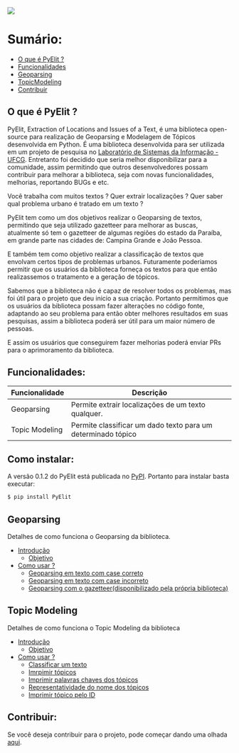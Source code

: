 ![](https://i.imgur.com/ccaix2x.png)

# Sumário:

- [O que é PyElit ?](#o-que-é-pyelit-)
- [Funcionalidades](#funcionalidades)
- [Geoparsing](#geoparsing)
- [TopicModeling](#topicmodeling)
- [Contribuir](#contribuir)

## O que é PyElit ?

PyElit, Extraction of Locations and Issues of a Text, é uma biblioteca open-source para realização de Geoparsing e Modelagem de Tópicos desenvolvida em Python. É uma biblioteca desenvolvida para ser utilizada em um projeto de pesquisa no [Laboratório de Sistemas da Informação - UFCG](https://sites.google.com/view/lsi-ufcg). Entretanto foi decidido que seria melhor disponibilizar para a comunidade, assim permitindo que outros desenvolvedores possam contribuir para melhorar a biblioteca, seja com novas funcionalidades, melhorias, reportando BUGs e etc.

Você trabalha com muitos textos ? Quer extrair localizações ? Quer saber qual problema urbano é tratado em um texto ?

PyElit tem como um dos objetivos realizar o Geoparsing de textos, permitindo que seja utilizado gazetteer para melhorar as buscas, atualmente só tem o gazetteer de algumas regiões do estado da Paraíba, em grande parte nas cidades de: Campina Grande e João Pessoa.

E também tem como objetivo realizar a classificação de textos que envolvam certos tipos de problemas urbanos. Futuramente poderiamos permitir que os usuários da biblioteca forneça os textos para que então realizassemos o tratamento e a geração de tópicos.

Sabemos que a biblioteca não é capaz de resolver todos os problemas, mas foi útil para o projeto que deu inicio a sua criação. Portanto permitimos que os usuários da biblioteca possam fazer alterações no código fonte, adaptando ao seu problema para então obter melhores resultados em suas pesquisas, assim a biblioteca poderá ser útil para um maior número de pessoas.

E assim os usuários que conseguirem fazer melhorias poderá enviar PRs para o aprimoramento da biblioteca.

## Funcionalidades:

| Funcionalidade | Descrição                                                    |
| -------------- | ------------------------------------------------------------ |
| Geoparsing     | Permite extrair localizações de um texto qualquer.           |
| Topic Modeling | Permite classificar um dado texto para um determinado tópico |

## Como instalar:

A versão 0.1.2 do PyElit está publicada no [PyPI](https://pypi.org/). Portanto para instalar basta executar:

```sh
$ pip install PyElit
```

## Geoparsing

Detalhes de como funciona o Geoparsing da biblioteca.

- [Introdução](geoparsing/introdution.md)
  - [Objetivo](geoparsing/introdution.md#objetivo)
- [Como usar ?](geoparsing/introdution.md#como-usar-)
  - [Geoparsing em texto com case correto](geoparsing/introdution.md#geoparsing-com-case-correto-sem-utilização-do-gazetteer)
  - [Geoparsing em texto com case incorreto](geoparsing/introdution.md#geoparsing-com-case-incorreto-sem-utilização-do-gazetteer)
  - [Geoparsing com o gazetteer(disponibilizado pela própria biblioteca)](geoparsing/introdution.md#geoparsing-com-gazetteer)

## Topic Modeling

Detalhes de como funciona o Topic Modeling da biblioteca

- [Introdução](topic_modeling/introdution.md#introdução)
  - [Objetivo](topic_modeling/introdution.md#objetivo)
- [Como usar ?](topic_modeling/introdution.md#como-usar-)
  - [Classificar um texto](topic_modeling/introdution.md#topicmodeling-classificar-um-texto)
  - [Imrpimir tópicos](topic_modeling/introdution.md#topicmodeling-imprimir-tópicos)
  - [Imprimir palavras chaves dos tópicos](topic_modeling/introdution.md#topicmodeling-imprimir-palavras-chaves-e-seus-pesos-em-cada-tópico)
  - [Representatividade do nome dos tópicos](topic_modeling/introdution.md#topicmodeling-mudar-representatividade-do-nomes-dos-tópicos)
  - [Imprimir tópico pelo ID](topic_modeling/introdution.md#topicmodeling-imprimir-um-tópico-por-meio-do-id-dele)

## Contribuir:

Se você deseja contribuir para o projeto, pode começar dando uma olhada [aqui](CONTRIBUTING-pt_br.md).
